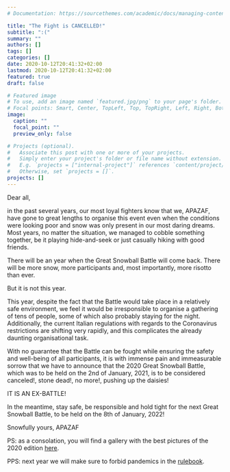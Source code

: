 ```yaml
---
# Documentation: https://sourcethemes.com/academic/docs/managing-content/

title: "The Fight is CANCELLED!"
subtitle: ":("
summary: ""
authors: []
tags: []
categories: []
date: 2020-10-12T20:41:32+02:00
lastmod: 2020-10-12T20:41:32+02:00
featured: true
draft: false

# Featured image
# To use, add an image named `featured.jpg/png` to your page's folder.
# Focal points: Smart, Center, TopLeft, Top, TopRight, Left, Right, BottomLeft, Bottom, BottomRight.
image:
  caption: ""
  focal_point: ""
  preview_only: false

# Projects (optional).
#   Associate this post with one or more of your projects.
#   Simply enter your project's folder or file name without extension.
#   E.g. `projects = ["internal-project"]` references `content/project/deep-learning/index.md`.
#   Otherwise, set `projects = []`.
projects: []
---
```


Dear all,

in the past several years, our most loyal fighters know that we, APAZAF, have gone to great lengths to organise this event even when the conditions were looking poor and snow was only present in our most daring dreams.
Most years, no matter the situation, we managed to cobble something together, be it playing hide-and-seek or just casually hiking with good friends.

There will be an year when the Great Snowball Battle will come back.
There will be more snow, more participants and, most importantly, more risotto than ever.

But it is not this year.

This year, despite the fact that the Battle would take place in a relatively safe environment, we feel it would be irresponsible to organise a gathering of tens of people, some of which also probably staying for the night.
Additionally, the current Italian regulations with regards to the Coronavirus restrictions are shifting very rapidly, and this complicates the already daunting organisational task.

With no guarantee that the Battle can be fought while ensuring the safety and well-being of all participants, it is with immense pain and immeasurable sorrow that we have to announce that the 2020 Great Snowball Battle, which was to be held on the 2nd of January, 2021, is to be considered canceled!, stone dead!, no more!, pushing up the daisies!

IT IS AN EX-BATTLE!

In the meantime, stay safe, be responsible and hold tight for the next Great Snowball Battle, to be held on the 8th of January, 2022!

Snowfully yours, APAZAF

PS: as a consolation, you will find a gallery with the best pictures of the 2020 edition [here](/gallery).

PPS: next year we will make sure to forbid pandemics in the [rulebook](/rules).